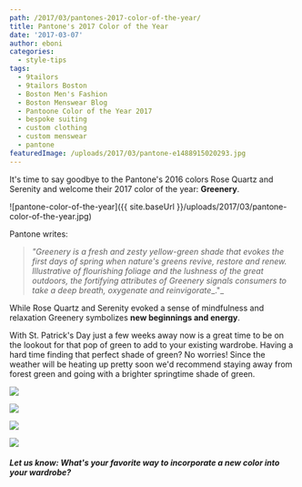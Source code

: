 ```yaml
---
path: /2017/03/pantones-2017-color-of-the-year/
title: Pantone's 2017 Color of the Year
date: '2017-03-07'
author: eboni
categories:
  - style-tips
tags:
  - 9tailors
  - 9tailors Boston
  - Boston Men's Fashion
  - Boston Menswear Blog
  - Pantoone Color of the Year 2017
  - bespoke suiting
  - custom clothing
  - custom menswear
  - pantone
featuredImage: /uploads/2017/03/pantone-e1488915020293.jpg
---
```

It's time to say goodbye to the Pantone's 2016 colors Rose Quartz and Serenity and welcome their 2017 color of the year: **Greenery**.

![pantone-color-of-the-year]({{ site.baseUrl }}/uploads/2017/03/pantone-color-of-the-year.jpg)

Pantone writes:

> _"Greenery is a fresh and zesty yellow-green shade that evokes the first days of spring when nature's greens revive, restore and renew. Illustrative of flourishing foliage and the lushness of the great outdoors, the fortifying attributes of Greenery signals consumers to take a deep breath, oxygenate and reinvigorate__."_

While Rose Quartz and Serenity evoked a sense of mindfulness and relaxation Greenery symbolizes **new beginnings and energy**.

With St. Patrick's Day just a few weeks away now is a great time to be on the lookout for that pop of green to add to your existing wardrobe. Having a hard time finding that perfect shade of green? No worries! Since the weather will be heating up pretty soon we'd recommend staying away from forest green and going with a brighter springtime shade of green.

![](https://s-media-cache-ak0.pinimg.com/564x/2d/b5/85/2db585eda79ee39e6745561f6b9967d1.jpg)

![](https://s-media-cache-ak0.pinimg.com/564x/cc/f5/e4/ccf5e4e34433d500f207fb2673ba424b.jpg)

![](https://s-media-cache-ak0.pinimg.com/564x/58/01/c6/5801c66ccf1f844cef0da6537841678f.jpg)

![](https://s-media-cache-ak0.pinimg.com/564x/13/e0/3b/13e03bd758fe158b0553e1c1fb680586.jpg)

##### Let us know: What's your favorite way to incorporate a new color into your wardrobe?
